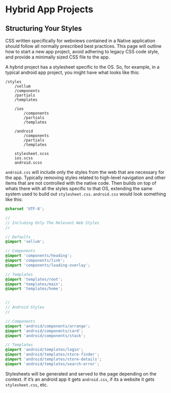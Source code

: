 # Hybrid App Projects

## Structuring Your Styles

CSS written specifically for webviews contained in a Native application should follow all normally prescribed best practices. This page will outline how to start a new app project, avoid adhering to legacy CSS code style, and provide a minimally sized CSS file to the app.

A hybrid project has a stylesheet specific to the OS. So, for example, in a typical android app project, you might have what looks like this:

```
/styles
    /vellum
    /components
    /partials
    /templates

    /ios
        /components
        /partials
        /templates

    /android
        /components
        /partials
        /templates

    stylesheet.scss
    ios.scss
    android.scss
```

``android.css`` will include only the styles from the web that are necessary for the app. Typically removing styles related to high-level navigation and other items that are not controlled with the native code. Then builds on top of whats there with all the styles specific to that OS, extending the same system used to build out ``stylesheet.css``. ``android.css`` would look something like this:

```scss
@charset 'UTF-8';

//
// Including Only The Relevant Web Styles
//

// Defaults
@import 'vellum';

// Components
@import 'components/heading';
@import 'components/link';
@import 'components/loading-overlay';

// Templates
@import 'templates/root';
@import 'templates/main';
@import 'templates/home';


//
// Android Styles
//

// Components
@import 'android/components/arrange';
@import 'android/components/card';
@import 'android/components/stack';

// Templates
@import 'android/templates/login';
@import 'android/templates/store-finder';
@import 'android/templates/store-details';
@import 'android/templates/search-error';

```

Stylesheets will be generated and served to the page depending on the context. If it’s an android app it gets ``android.css``, if its a website it gets ``stylesheet.css``, etc.
